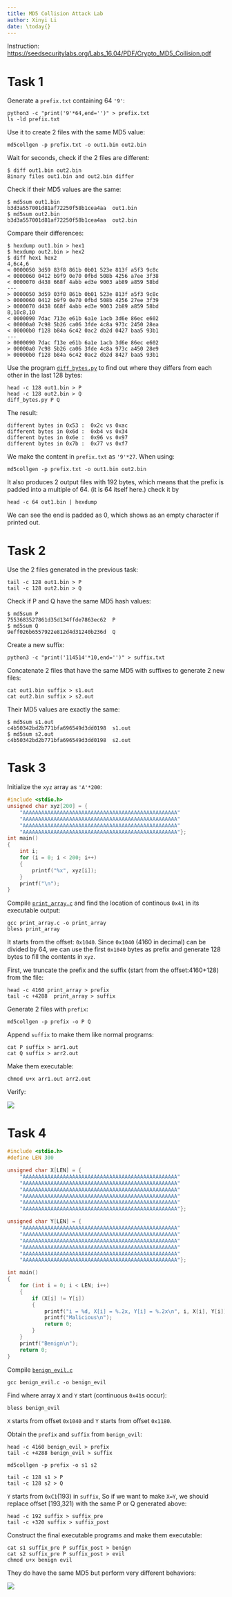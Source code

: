 ```yaml
---
title: MD5 Collision Attack Lab
author: Xinyi Li
date: \today{}
---
```


Instruction: https://seedsecuritylabs.org/Labs_16.04/PDF/Crypto_MD5_Collision.pdf


# Task 1

Generate a `prefix.txt` containing 64 `'9'`:

```
python3 -c "print('9'*64,end='')" > prefix.txt
ls -ld prefix.txt
```

Use it to create 2 files with the same MD5 value:

```
md5collgen -p prefix.txt -o out1.bin out2.bin
```

Wait for seconds, check if the 2 files are different:

```
$ diff out1.bin out2.bin
Binary files out1.bin and out2.bin differ
```

Check if their MD5 values are the same:

```
$ md5sum out1.bin
b3d3a557001d81af72250f58b1cea4aa  out1.bin
$ md5sum out2.bin
b3d3a557001d81af72250f58b1cea4aa  out2.bin
```

Compare their differences:

```
$ hexdump out1.bin > hex1
$ hexdump out2.bin > hex2
$ diff hex1 hex2
4,6c4,6
< 0000050 3d59 83f8 861b 0b01 523e 813f a5f3 9c8c
< 0000060 0412 b9f9 0e70 0fbd 508b 4256 a7ee 3f38
< 0000070 d438 668f 4abb ed3e 9003 ab89 a859 58bd
---
> 0000050 3d59 03f8 861b 0b01 523e 813f a5f3 9c8c
> 0000060 0412 b9f9 0e70 0fbd 508b 4256 27ee 3f39
> 0000070 d438 668f 4abb ed3e 9003 2b89 a859 58bd
8,10c8,10
< 0000090 7dac 713e e61b 6a1e 1acb 3d6e 86ec e602
< 00000a0 7c98 5b26 ca06 3fde 4c8a 973c 2450 28ea
< 00000b0 f128 b84a 6c42 0ac2 db2d 0427 baa5 93b1
---
> 0000090 7dac f13e e61b 6a1e 1acb 3d6e 86ec e602
> 00000a0 7c98 5b26 ca06 3fde 4c8a 973c a450 28e9
> 00000b0 f128 b84a 6c42 0ac2 db2d 8427 baa5 93b1
```

Use the program [`diff_bytes.py`](./diff_bytes.py) to find out where they differs from each other in the last 128 bytes:

```
head -c 128 out1.bin > P
head -c 128 out2.bin > Q
diff_bytes.py P Q
```

The result:

```
different bytes in 0x53 :  0x2c vs 0xac
different bytes in 0x6d :  0xb4 vs 0x34
different bytes in 0x6e :  0x96 vs 0x97
different bytes in 0x7b :  0x77 vs 0xf7
```

We make the content in `prefix.txt` as `'9'*27`. When using:

```
md5collgen -p prefix.txt -o out1.bin out2.bin
```

It also produces 2 output files with 192 bytes, which means that the prefix is padded into a multiple of 64. (it is 64 itself here.) check it by 

```
head -c 64 out1.bin | hexdump
```

We can see the end is padded as 0, which shows as an empty character if printed out.

# Task 2

Use the 2 files generated in the previous task:

```
tail -c 128 out1.bin > P
tail -c 128 out2.bin > Q
```

Check if P and Q have the same MD5 hash values:

```
$ md5sum P
7553683527861d35d134ffde7863ec62  P
$ md5sum Q
9eff026b6557922e812d4d31240b236d  Q
```

Create a new suffix:

```
python3 -c "print('114514'*10,end='')" > suffix.txt
```

Concatenate 2 files that have the same MD5 with suffixes to generate 2 new files:

```
cat out1.bin suffix > s1.out
cat out2.bin suffix > s2.out
```

Their MD5 values are exactly the same:

```
$ md5sum s1.out
c4b50342bd2b771bfa696549d3dd0198  s1.out
$ md5sum s2.out
c4b50342bd2b771bfa696549d3dd0198  s2.out
```


# Task 3

Initialize the `xyz` array as `'A'*200`:

```c
#include <stdio.h>
unsigned char xyz[200] = {
    "AAAAAAAAAAAAAAAAAAAAAAAAAAAAAAAAAAAAAAAAAAAAAAAAAA"
    "AAAAAAAAAAAAAAAAAAAAAAAAAAAAAAAAAAAAAAAAAAAAAAAAAA"
    "AAAAAAAAAAAAAAAAAAAAAAAAAAAAAAAAAAAAAAAAAAAAAAAAAA"
    "AAAAAAAAAAAAAAAAAAAAAAAAAAAAAAAAAAAAAAAAAAAAAAAAAA"};
int main()
{
    int i;
    for (i = 0; i < 200; i++)
    {
        printf("%x", xyz[i]);
    }
    printf("\n");
}
```

Compile [`print_array.c`](./print_array.c) and find the location of continous `0x41` in its executable output:


```
gcc print_array.c -o print_array
bless print_array
```

It starts from the offset: `0x1040`. Since `0x1040` (4160 in decimal) can be divided by 64, we can use the first `0x1040` bytes as prefix and generate 128 bytes to fill the contents in `xyz`.

First, we truncate the prefix and the suffix (start from the offset:4160+128) from the file:

```
head -c 4160 print_array > prefix
tail -c +4288  print_array > suffix
```

Generate 2 files with `prefix`:

```
md5collgen -p prefix -o P Q
```

Append `suffix` to make them like normal programs:

```
cat P suffix > arr1.out
cat Q suffix > arr2.out
```

Make them executable:

```
chmod u+x arr1.out arr2.out
```

Verify:

![](./executable.png)

# Task 4

```c
#include <stdio.h>
#define LEN 300

unsigned char X[LEN] = {
    "AAAAAAAAAAAAAAAAAAAAAAAAAAAAAAAAAAAAAAAAAAAAAAAAAA"
    "AAAAAAAAAAAAAAAAAAAAAAAAAAAAAAAAAAAAAAAAAAAAAAAAAA"
    "AAAAAAAAAAAAAAAAAAAAAAAAAAAAAAAAAAAAAAAAAAAAAAAAAA"
    "AAAAAAAAAAAAAAAAAAAAAAAAAAAAAAAAAAAAAAAAAAAAAAAAAA"
    "AAAAAAAAAAAAAAAAAAAAAAAAAAAAAAAAAAAAAAAAAAAAAAAAAA"
    "AAAAAAAAAAAAAAAAAAAAAAAAAAAAAAAAAAAAAAAAAAAAAAAAAA"};

unsigned char Y[LEN] = {
    "AAAAAAAAAAAAAAAAAAAAAAAAAAAAAAAAAAAAAAAAAAAAAAAAAA"
    "AAAAAAAAAAAAAAAAAAAAAAAAAAAAAAAAAAAAAAAAAAAAAAAAAA"
    "AAAAAAAAAAAAAAAAAAAAAAAAAAAAAAAAAAAAAAAAAAAAAAAAAA"
    "AAAAAAAAAAAAAAAAAAAAAAAAAAAAAAAAAAAAAAAAAAAAAAAAAA"
    "AAAAAAAAAAAAAAAAAAAAAAAAAAAAAAAAAAAAAAAAAAAAAAAAAA"
    "AAAAAAAAAAAAAAAAAAAAAAAAAAAAAAAAAAAAAAAAAAAAAAAAAA"};

int main()
{
    for (int i = 0; i < LEN; i++)
    {
        if (X[i] != Y[i])
        {
            printf("i = %d, X[i] = %.2x, Y[i] = %.2x\n", i, X[i], Y[i]);
            printf("Malicious\n");
            return 0;
        }
    }
    printf("Benign\n");
    return 0;
}
```

Compile [`benign_evil.c`](./benign_evil.c)

```
gcc benign_evil.c -o benign_evil
```

Find where array `X` and `Y` start (continuous `0x41`s occur):

```
bless benign_evil
```

`X` starts from offset `0x1040` and `Y` starts from offset `0x1180`.

Obtain the `prefix` and `suffix` from `benign_evil`:

```
head -c 4160 benign_evil > prefix
tail -c +4288 benign_evil > suffix
```

```
md5collgen -p prefix -o s1 s2
```

```
tail -c 128 s1 > P
tail -c 128 s2 > Q
```

`Y` starts from `0xC1`(193) in `suffix`, So if we want to make `X=Y`, we should replace offset [193,321) with the same P or Q generated above:

```
head -c 192 suffix > suffix_pre
tail -c +320 suffix > suffix_post
```

Construct the final executable programs and make them executable:

```
cat s1 suffix_pre P suffix_post > benign
cat s2 suffix_pre P suffix_post > evil
chmod u+x benign evil
```

They do have the same MD5 but perform very different behaviors:

![](./behavior.png)


